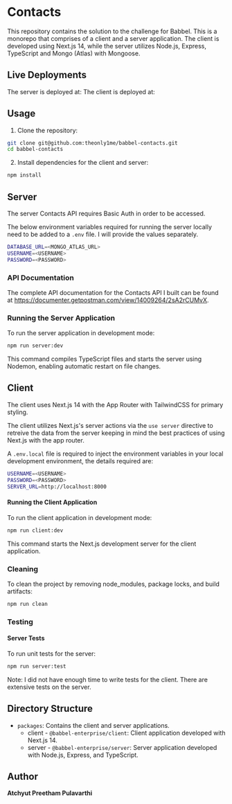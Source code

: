 # Contacts

This repository contains the solution to the challenge for Babbel. This is a monorepo that comprises of a client and a server application. The client is developed using Next.js 14, while the server utilizes Node.js, Express, TypeScript and Mongo (Atlas) with Mongoose.

## Live Deployments

The server is deployed at:
The client is deployed at:

## Usage

1. Clone the repository:

```bash
git clone git@github.com:theonly1me/babbel-contacts.git
cd babbel-contacts
```

2. Install dependencies for the client and server:

```bash
npm install
```

## Server

The server Contacts API requires Basic Auth in order to be accessed.

The below environment variables required for running the server locally need to be added to a `.env` file. I will provide the values separately.

```bash
DATABASE_URL=<MONGO_ATLAS_URL>
USERNAME=<USERNAME>
PASSWORD=<PASSWORD>
```

### API Documentation

The complete API documentation for the Contacts API I built can be found at https://documenter.getpostman.com/view/14009264/2sA2rCUMvX.

### Running the Server Application

To run the server application in development mode:

```bash
npm run server:dev
```

This command compiles TypeScript files and starts the server using Nodemon, enabling automatic restart on file changes.

## Client

The client uses Next.js 14 with the App Router with TailwindCSS for primary styling.

The client utilizes Next.js's server actions via the `use server` directive to retreive the data from the server keeping in mind the best practices of using Next.js with the app router.

A `.env.local` file is required to inject the environment variables in your local development environment, the details required are:

```bash
USERNAME=<USERNAME>
PASSWORD=<PASSWORD>
SERVER_URL=http://localhost:8000
```

#### Running the Client Application

To run the client application in development mode:

```bash
npm run client:dev
```

This command starts the Next.js development server for the client application.

### Cleaning

To clean the project by removing node_modules, package locks, and build artifacts:

```bash
npm run clean
```

### Testing

#### Server Tests

To run unit tests for the server:

```bash
npm run server:test
```

Note: I did not have enough time to write tests for the client. There are extensive tests on the server.

## Directory Structure

- `packages`: Contains the client and server applications.
  - client - `@babbel-enterprise/client`: Client application developed with Next.js 14.
  - server - `@babbel-enterprise/server`: Server application developed with Node.js, Express, and TypeScript.

## Author

**Atchyut Preetham Pulavarthi**
